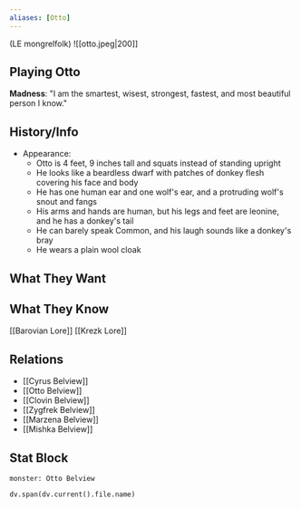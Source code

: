 ```yaml
---
aliases: [Otto]
---
```

(LE mongrelfolk)
![[otto.jpeg|200]]
## Playing Otto

**Madness**: "I am the smartest, wisest, strongest, fastest, and most beautiful person I know."

## History/Info
- Appearance:
	- Otto is 4 feet, 9 inches tall and squats instead of standing upright
	- He looks like a beardless dwarf with patches of donkey flesh covering his face and body
	- He has one human ear and one wolf's ear, and a protruding wolf's snout and fangs
	- His arms and hands are human, but his legs and feet are leonine, and he has a donkey's tail
	- He can barely speak Common, and his laugh sounds like a donkey's bray
	- He wears a plain wool cloak

## What They Want

## What They Know
[[Barovian Lore]]
[[Krezk Lore]]

## Relations
- [[Cyrus Belview]]
- [[Otto Belview]]
- [[Clovin Belview]]
- [[Zygfrek Belview]]
- [[Marzena Belview]]
- [[Mishka Belview]]

## Stat Block

```statblock
monster: Otto Belview
```

```dataviewjs
dv.span(dv.current().file.name)
```
